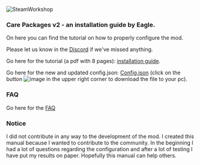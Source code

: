 ![SteamWorkshop](https://steamuserimages-a.akamaihd.net/ugc/1834652524924230581/23F98A782514328954E1128DF6658D6218950A9F/?imw=637&imh=358&ima=fit&impolicy=Letterbox&imcolor=%23000000&letterbox=true)
### Care Packages v2 - an installation guide by Eagle.

On here you can find the tutorial on how to properly configure the mod.

Please let us know in the [Discord](https://discord.gg/hKeDPcwCGx) if we've missed anything.

Go here for the tutorial (a pdf with 8 pages): [installation guide](https://drive.google.com/file/d/1TOHEnoS-vww3g6RFqcs7HQd-vZCQ7VbO/view?usp=sharing).

Go here for the new and updated config.json: [Config.json](https://github.com/Eaglescabin/Care_Packages/blob/main/config.json) (click on the button ![image](https://i.imgur.com/qmftEae.jpeg) in the upper right corner to download the file to your pc).

### FAQ

Go here for the [FAQ](https://github.com/Eaglescabin/Care_Packages/wiki)
### Notice
I did not contribute in any way to the development of the mod. I created this manual because I wanted to contribute to the community. In the beginning I had a lot of questions regarding the configuration and after a lot of testing I have put my results on paper. Hopefully this manual can help others.   
